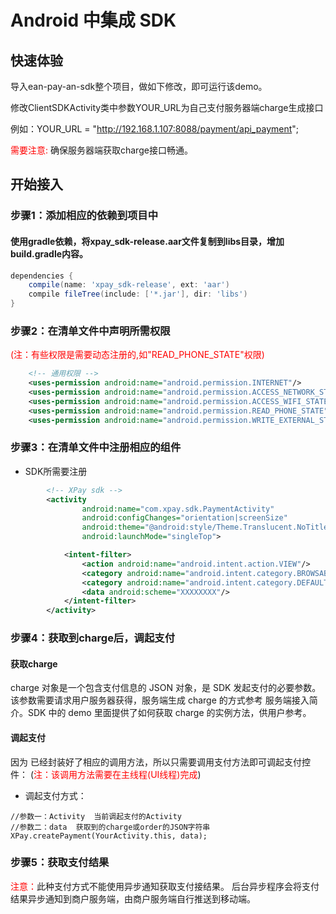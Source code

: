 Android 中集成  SDK
============
 
## 快速体验
导入ean-pay-an-sdk整个项目，做如下修改，即可运行该demo。 

修改ClientSDKActivity类中参数YOUR_URL为自己支付服务器端charge生成接口

例如：YOUR_URL = "http://192.168.1.107:8088/payment/api_payment";

<font color="red">需要注意: </font>确保服务器端获取charge接口畅通。

## 开始接入
### 步骤1：添加相应的依赖到项目中
#### 使用gradle依赖，将xpay_sdk-release.aar文件复制到libs目录，增加build.gradle内容。

``` groovy
dependencies {
    compile(name: 'xpay_sdk-release', ext: 'aar')
    compile fileTree(include: ['*.jar'], dir: 'libs')
}
```

### 步骤2：在清单文件中声明所需权限
<font color='red'>(注：有些权限是需要动态注册的,如"READ_PHONE_STATE"权限)</font>

``` xml
    <!-- 通用权限 -->
    <uses-permission android:name="android.permission.INTERNET"/>
    <uses-permission android:name="android.permission.ACCESS_NETWORK_STATE"/>
    <uses-permission android:name="android.permission.ACCESS_WIFI_STATE"/>
    <uses-permission android:name="android.permission.READ_PHONE_STATE"/>
    <uses-permission android:name="android.permission.WRITE_EXTERNAL_STORAGE"/>
```
    
### 步骤3：在清单文件中注册相应的组件
-  SDK所需要注册

``` xml
        <!-- XPay sdk -->
        <activity
                android:name="com.xpay.sdk.PaymentActivity"
                android:configChanges="orientation|screenSize"
                android:theme="@android:style/Theme.Translucent.NoTitleBar"
                android:launchMode="singleTop">

            <intent-filter>
                <action android:name="android.intent.action.VIEW"/>
                <category android:name="android.intent.category.BROWSABLE"/>
                <category android:name="android.intent.category.DEFAULT"/>
                <data android:scheme="XXXXXXXX"/>
            </intent-filter>
        </activity>
```

### 步骤4：获取到charge后，调起支付
#### 获取charge
charge 对象是一个包含支付信息的 JSON 对象，是  SDK 发起支付的必要参数。该参数需要请求用户服务器获得，服务端生成 charge 的方式参考 服务端接入简介。SDK 中的 demo 里面提供了如何获取 charge 的实例方法，供用户参考。

#### 调起支付
因为  已经封装好了相应的调用方法，所以只需要调用支付方法即可调起支付控件：
(<font color='red'>注：该调用方法需要在主线程(UI线程)完成</font>)

- 调起支付方式：

``` java_holder_method_tree
//参数一：Activity  当前调起支付的Activity
//参数二：data  获取到的charge或order的JSON字符串
XPay.createPayment(YourActivity.this, data);
```

### 步骤5：获取支付结果
<font color='red'>注意：</font>此种支付方式不能使用异步通知获取支付接结果。
后台异步程序会将支付结果异步通知到商户服务端，由商户服务端自行推送到移动端。
